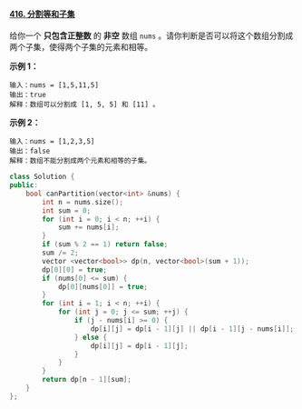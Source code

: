 #### [416. 分割等和子集](https://leetcode-cn.com/problems/partition-equal-subset-sum/)

给你一个 **只包含正整数** 的 **非空** 数组 `nums` 。请你判断是否可以将这个数组分割成两个子集，使得两个子集的元素和相等。

 

**示例 1：**

```
输入：nums = [1,5,11,5]
输出：true
解释：数组可以分割成 [1, 5, 5] 和 [11] 。
```

**示例 2：**

```
输入：nums = [1,2,3,5]
输出：false
解释：数组不能分割成两个元素和相等的子集。
```

```C++
class Solution {
public:
    bool canPartition(vector<int> &nums) {
        int n = nums.size();
        int sum = 0;
        for (int i = 0; i < n; ++i) {
            sum += nums[i];
        }
        if (sum % 2 == 1) return false;
        sum /= 2;
        vector <vector<bool>> dp(n, vector<bool>(sum + 1));
        dp[0][0] = true;
        if (nums[0] <= sum) {
            dp[0][nums[0]] = true;
        }
        for (int i = 1; i < n; ++i) {
            for (int j = 0; j <= sum; ++j) {
                if (j - nums[i] >= 0) {
                    dp[i][j] = dp[i - 1][j] || dp[i - 1][j - nums[i]];
                } else {
                    dp[i][j] = dp[i - 1][j];
                }
            }
        }
        return dp[n - 1][sum];
    }
};
```